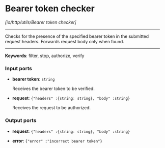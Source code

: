 # Bearer token checker

_[io/http/utils/Bearer token checker]_

---

Checks for the presence of the specified bearer token in the submitted request headers. Forwards request body only when found.<br>

---

__Keywords__: filter, stop, authorize, verify

### Input ports

* __bearer token__: ` string `

    Receives the bearer token to be verified.<br>


* __request__: ` {"headers" :{string: string}, "body" :string} `

    Receives the request to be authorized.<br>

### Output ports

* __request__: ` {"headers" :{string: string}, "body" :string} `


* __error__: ` {"error" :"incorrect bearer token"} `

